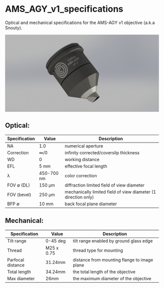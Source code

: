 # AMS_AGY_v1_specifications
Optical and mechanical specifications for the AMS-AGY v1 objective (a.k.a Snouty).

![social_preview](https://github.com/amsikking/AMS_AGY_v1_specifications/blob/main/social_preview.png)

## Optical:
|Specification |Value      |Description                                                     |
|-             |-          |-                                                               |
|NA            |1.0        |numerical aperture                                              |
|Correction    |∞/0        |infinity corrected/coverslip thickness                          |
|WD            |0          |working distance                                                |
|EFL           |5 mm       |effective focal length                                          |
|λ             |450-700 nm |color correction                                                |
|FOV ∅ (DL)    |150 μm     |diffraction limited field of view diameter                      |
|FOV (bevel)   |250 μm     |mechanically limited field of view diameter (1 direction only)  |
|BFP ∅         |10 mm      |back focal plane diameter                                       |

## Mechanical:
|Specification     |Value      |Description                                   |
|-                 |-          |-                                             |
|Tilt range        |0-45 deg   |tilt range enabled by ground glass edge       |
|Thread            |M25 x 0.75 |thread type for mounting                      |
|Parfocal distance |31.24mm    |distance from mounting flange to image plane  |
|Total length      |34.24mm    |the total length of the objective             |
|Max diameter      |26mm       |the maximum diameter of the objective         |
